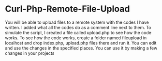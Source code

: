 # Curl-Php-Remote-File-Upload

You will be able to upload files to a remote system with the codes I have written.
I added what all the codes do as a comment line next to them.
To simulate the script, I created a file called upload.php to see how the code works.
To see how the code works, create a folder named fileupload in localhost and drop index.php, upload.php files there and run it.
You can edit and use the changes in the specified places.
You can use it by making a few changes in your projects
